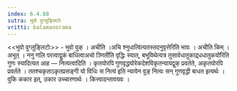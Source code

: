 ```yaml
---
index: 6.4.88
sutra: भुवो वुग्लुङ्लिटोः
vritti: balamanorama
---
```


<<भुवो वुग्लुङ्लिटोः>> - भुवो वुक् । अचीति ।अचि श्नुधात्वि॑त्यतस्तदनुवृत्तेरिति भावः । अचीति किम्  । अभूत् । ननु णलि परत्वाद्वुकं बाधित्वाअचो ञ्णिती॑ति वृद्धिः स्यात्, बभूविथेत्यत्र तुसार्वधातुकाद्र्धधातुकयो॑रिति गुणः स्यादित्यत आह — नित्यत्वादिति । कृतयोरपि गुणवृद्ध्योरेकदेशविकृतन्यायद्वुक् प्रवर्तते, अकृतयोरपि प्रवर्तते । ततश्चकृताऽकृतप्रसङ्गी यो विधिः स नित्य॑ इति न्यायेन वुङ् नित्यः सन् गुणवृद्धी बाधत इत्यर्थः । वुकि ककार इत्, उकार उच्चारणार्थः । कित्त्वादन्तावयवः ।